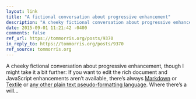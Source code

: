 ```yaml
---
layout: link
title: "A fictional conversation about progressive enhancement"
description: "A cheeky fictional conversation about progressive enhancement, though I might take it a bit further…"
date: 2015-09-01 11:21:42 -0400
comments: false
ref_url: https://tommorris.org/posts/9370
in_reply_to: https://tommorris.org/posts/9370
ref_source: tommorris.org
---
```


A cheeky fictional conversation about progressive enhancement, though I might take it a bit further: If you want to edit the rich document and JavaScript enhancements aren’t available, there’s always [Markdown](http://daringfireball.net/projects/markdown/) or [Textile](http://redcloth.org/hobix.com/textile/) or [any other plain text pseudo-formatting language](https://en.wikipedia.org/wiki/Lightweight_markup_language#Types). Where there’s a will…